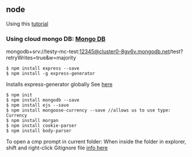 ## node 

Using this [tutorial](https://medium.com/@bretcameron/mongodb-a-beginners-guide-8fca0c7787a4)

### Using cloud mongo DB: [Mongo DB](https://cloud.mongodb.com) 
mongodb+srv://testy-mc-test:12345@cluster0-8gv6v.mongodb.net/test?retryWrites=true&w=majority

```
$ npm install express --save
$ npm install -g express-generator
```
Installs express-generator globally 
See [here](http://expressjs.com/en/starter/generator.html)
```
$ npm init
$ npm install mongodb --save 
$ npm install ejs --save
$ npm install mongoose-currency --save //allows us to use type: Currency
$ npm install morgan
$ npm install cookie-parser
$ npm install body-parser
```


To open a cmp prompt in current folder: When inside the folder in explorer, shift and right-click
Gitignore file [info here](https://stackoverflow.com/questions/10744305/how-to-create-gitignore-file)


